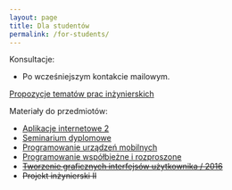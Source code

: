 ```yaml
---
layout: page
title: Dla studentów
permalink: /for-students/
---
```


<!--
&#x1F534; **Komunikaty:**
* ...
-->

Konsultacje:

* Po wcześniejszym kontakcie mailowym.
<!-- * Wtorek, godz. 15:00 - 17:00, p. 353, B1 -->

[Propozycje tematów prac inżynierskich](topics2017)

Materiały do przedmiotów:

* [Aplikacje internetowe 2](ai2)
* [Seminarium dyplomowe](si)
* [Programowanie urządzeń mobilnych](um)
* [Programowanie współbieżne i rozproszone](pwir)
* ~~[Tworzenie graficznych interfejsów użytkownika / 2016](tgui)~~
* ~~Projekt inżynierski II~~

